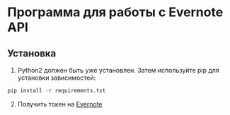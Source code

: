 # Программа для работы с Evernote API 

## Установка
1) Python2 должен быть уже установлен. Затем используйте pip для установки зависимостей:
```python
pip install -r requirements.txt
```
2) Получить токен на [Evernote](https://dev.evernote.com/)

